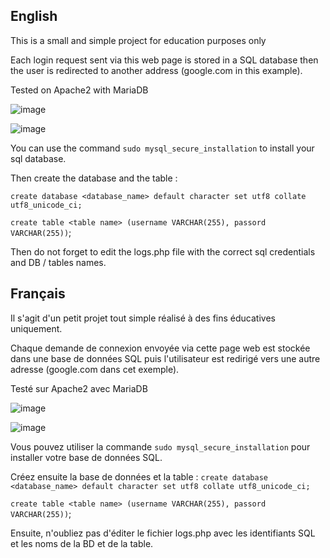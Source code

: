 ## English

This is a small and simple project for education purposes only

Each login request sent via this web page is stored in a SQL database then the user is redirected to another address (google.com in this example).

Tested on Apache2 with MariaDB

![image](https://github.com/Karmhack/Caputre_Creds_Website/assets/78755695/aa7eae1e-4ac7-47aa-a85b-3c698e23d847)

![image](https://github.com/Karmhack/Caputre_Creds_Website/assets/78755695/6788afa1-f0da-466d-9375-73a67fb26411)

You can use the command `sudo mysql_secure_installation` to install your sql database. 

Then create the database and the table :

`create database <database_name> default character set utf8 collate utf8_unicode_ci;`

`create table <table name> (username VARCHAR(255), passord VARCHAR(255))`;

 Then do not forget to edit the logs.php file with the correct sql credentials and DB / tables names.

## Français

Il s'agit d'un petit projet tout simple réalisé à des fins éducatives uniquement.

Chaque demande de connexion envoyée via cette page web est stockée dans une base de données SQL puis l'utilisateur est redirigé vers une autre adresse (google.com dans cet exemple).

Testé sur Apache2 avec MariaDB

![image](https://github.com/Karmhack/Caputre_Creds_Website/assets/78755695/aa7eae1e-4ac7-47aa-a85b-3c698e23d847)

![image](https://github.com/Karmhack/Caputre_Creds_Website/assets/78755695/6788afa1-f0da-466d-9375-73a67fb26411)

Vous pouvez utiliser la commande `sudo mysql_secure_installation` pour installer votre base de données SQL. 

Créez ensuite la base de données et la table :
`create database <database_name> default character set utf8 collate utf8_unicode_ci;`

`create table <table name> (username VARCHAR(255), passord VARCHAR(255))`;

 Ensuite, n'oubliez pas d'éditer le fichier logs.php avec les identifiants SQL et les noms de la BD et de la table.
